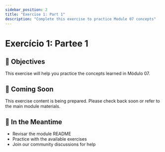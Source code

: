 ```yaml
---
sidebar_position: 2
title: "Exercise 1: Part 1"
description: "Complete this exercise to practice Module 07 concepts"
---
```


# Exercício 1: Partee 1

## 🎯 Objectives

This exercise will help you practice the concepts learned in Módulo 07.

## 📝 Coming Soon

This exercise content is being prepared. Please check back soon or refer to the main module materials.

## 🚀 In the Meantime

- Revisar the module README
- Practice with the available exercises
- Join our community discussions for help
